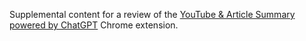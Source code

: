 Supplemental content for a review of the [YouTube & Article Summary powered by ChatGPT](https://chrome.google.com/webstore/detail/youtube-article-summary-p/nmmicjeknamkfloonkhhcjmomieiodli) Chrome extension.
